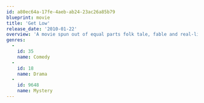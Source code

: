 ```yaml
---
id: a80ec64a-17fe-4aeb-ab24-23ac26a85b79
blueprint: movie
title: 'Get Low'
release_date: '2010-01-22'
overview: 'A movie spun out of equal parts folk tale, fable and real-life legend about the mysterious, 1930s Tennessee hermit who famously threw his own rollicking funeral party... while he was still alive.'
genres:
  -
    id: 35
    name: Comedy
  -
    id: 18
    name: Drama
  -
    id: 9648
    name: Mystery
---
```

